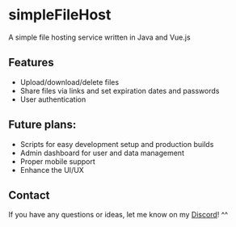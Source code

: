 # simpleFileHost

A simple file hosting service written in Java and Vue.js


## Features

- Upload/download/delete files
- Share files via links and set expiration dates and passwords
- User authentication


## Future plans:
- Scripts for easy development setup and production builds
- Admin dashboard for user and data management
- Proper mobile support
- Enhance the UI/UX


## Contact

If you have any questions or ideas, let me know on my [Discord](https://marcloud.net/discord)! ^^
